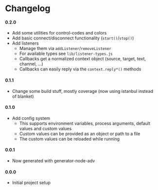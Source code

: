 # Changelog

#### 0.2.0
  - Add some utilities for control-codes and colors
  - Add basic connect/disconnect functionality (`start()`/`stop()`)
  - Add listeners
    - Manage them via `addListener`/`removeListener`
    - For available types see `lib/listener-types.js`
    - Callbacks get a normalized context object (source, target, text, channel, ...)
    - Callbacks can easily reply via the `context.reply*()` methods

#### 0.1.1
  - Change some build stuff, mostly coverage (now using istanbul instead of blanket)

#### 0.1.0
  - Add config system
    - This supports environment variables, process arguments, default values and custom values
    - Custom values can be provided as an object or path to a file
    - The custom values can be reloaded while running

#### 0.0.1
  - Now generated with generator-node-adv

#### 0.0.0
  - Initial project setup
